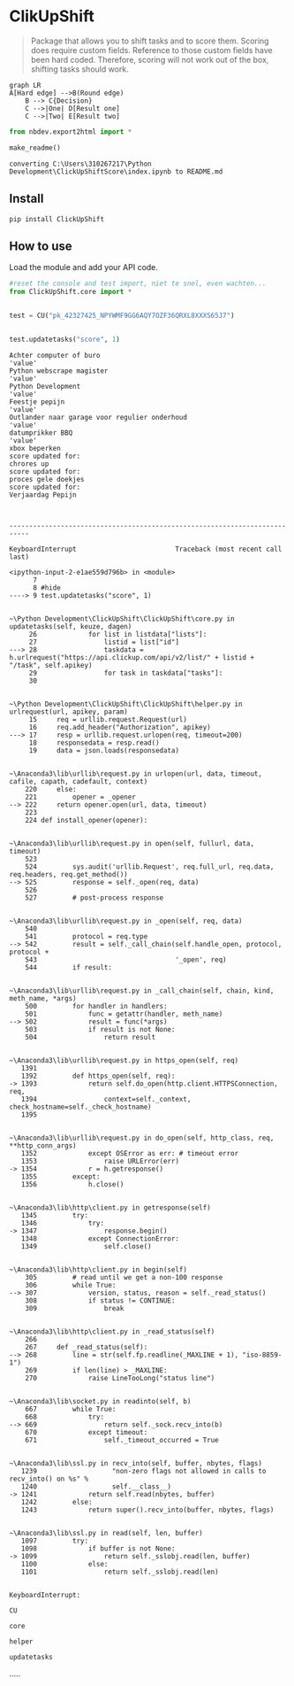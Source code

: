 # ClikUpShift
> Package that allows you to shift tasks and to score them. Scoring does require custom fields. Reference to those custom fields have been hard coded. Therefore, scoring will not work out of the box, shifting tasks should work.


```mermaid
graph LR
A[Hard edge] -->B(Round edge)
    B --> C{Decision}
    C -->|One| D[Result one]
    C -->|Two| E[Result two]
```

```python
from nbdev.export2html import *
```

```python
make_readme()
```

    converting C:\Users\310267217\Python Development\ClickUpShiftScore\index.ipynb to README.md
    

## Install

`pip install ClickUpShift`

## How to use

Load the module and add your API code.


```python
#reset the console and test import, niet te snel, even wachten...
from ClickUpShift.core import *


test = CU("pk_42327425_NPYWMF9GG6AQY7OZF36QRXL8XXXS65J7")


test.updatetasks("score", 1)
```

    Achter computer of buro
    'value'
    Python webscrape magister
    'value'
    Python Development
    'value'
    Feestje pepijn
    'value'
    Outlander naar garage voor regulier onderhoud 
    'value'
    datumprikker BBQ
    'value'
    xbox beperken
    score updated for: 
    chrores up
    score updated for: 
    proces gele doekjes
    score updated for: 
    Verjaardag Pepijn
    


    ---------------------------------------------------------------------------

    KeyboardInterrupt                         Traceback (most recent call last)

    <ipython-input-2-e1ae559d796b> in <module>
          7 
          8 #hide
    ----> 9 test.updatetasks("score", 1)
    

    ~\Python Development\ClickUpShift\ClickUpShift\core.py in updatetasks(self, keuze, dagen)
         26             for list in listdata["lists"]:
         27                 listid = list["id"]
    ---> 28                 taskdata = h.urlrequest("https://api.clickup.com/api/v2/list/" + listid + "/task", self.apikey)
         29                 for task in taskdata["tasks"]:
         30 
    

    ~\Python Development\ClickUpShift\ClickUpShift\helper.py in urlrequest(url, apikey, param)
         15     req = urllib.request.Request(url)
         16     req.add_header("Authorization", apikey)
    ---> 17     resp = urllib.request.urlopen(req, timeout=200)
         18     responsedata = resp.read()
         19     data = json.loads(responsedata)
    

    ~\Anaconda3\lib\urllib\request.py in urlopen(url, data, timeout, cafile, capath, cadefault, context)
        220     else:
        221         opener = _opener
    --> 222     return opener.open(url, data, timeout)
        223 
        224 def install_opener(opener):
    

    ~\Anaconda3\lib\urllib\request.py in open(self, fullurl, data, timeout)
        523 
        524         sys.audit('urllib.Request', req.full_url, req.data, req.headers, req.get_method())
    --> 525         response = self._open(req, data)
        526 
        527         # post-process response
    

    ~\Anaconda3\lib\urllib\request.py in _open(self, req, data)
        540 
        541         protocol = req.type
    --> 542         result = self._call_chain(self.handle_open, protocol, protocol +
        543                                   '_open', req)
        544         if result:
    

    ~\Anaconda3\lib\urllib\request.py in _call_chain(self, chain, kind, meth_name, *args)
        500         for handler in handlers:
        501             func = getattr(handler, meth_name)
    --> 502             result = func(*args)
        503             if result is not None:
        504                 return result
    

    ~\Anaconda3\lib\urllib\request.py in https_open(self, req)
       1391 
       1392         def https_open(self, req):
    -> 1393             return self.do_open(http.client.HTTPSConnection, req,
       1394                 context=self._context, check_hostname=self._check_hostname)
       1395 
    

    ~\Anaconda3\lib\urllib\request.py in do_open(self, http_class, req, **http_conn_args)
       1352             except OSError as err: # timeout error
       1353                 raise URLError(err)
    -> 1354             r = h.getresponse()
       1355         except:
       1356             h.close()
    

    ~\Anaconda3\lib\http\client.py in getresponse(self)
       1345         try:
       1346             try:
    -> 1347                 response.begin()
       1348             except ConnectionError:
       1349                 self.close()
    

    ~\Anaconda3\lib\http\client.py in begin(self)
        305         # read until we get a non-100 response
        306         while True:
    --> 307             version, status, reason = self._read_status()
        308             if status != CONTINUE:
        309                 break
    

    ~\Anaconda3\lib\http\client.py in _read_status(self)
        266 
        267     def _read_status(self):
    --> 268         line = str(self.fp.readline(_MAXLINE + 1), "iso-8859-1")
        269         if len(line) > _MAXLINE:
        270             raise LineTooLong("status line")
    

    ~\Anaconda3\lib\socket.py in readinto(self, b)
        667         while True:
        668             try:
    --> 669                 return self._sock.recv_into(b)
        670             except timeout:
        671                 self._timeout_occurred = True
    

    ~\Anaconda3\lib\ssl.py in recv_into(self, buffer, nbytes, flags)
       1239                   "non-zero flags not allowed in calls to recv_into() on %s" %
       1240                   self.__class__)
    -> 1241             return self.read(nbytes, buffer)
       1242         else:
       1243             return super().recv_into(buffer, nbytes, flags)
    

    ~\Anaconda3\lib\ssl.py in read(self, len, buffer)
       1097         try:
       1098             if buffer is not None:
    -> 1099                 return self._sslobj.read(len, buffer)
       1100             else:
       1101                 return self._sslobj.read(len)
    

    KeyboardInterrupt: 


`CU`

`core`

`helper`

`updatetasks`

.....

